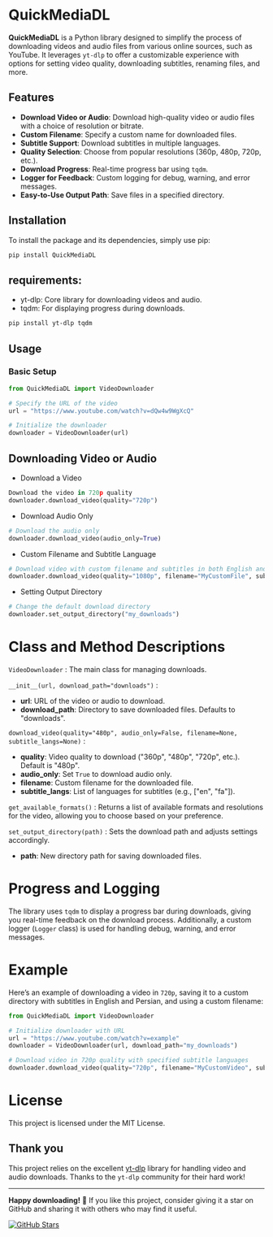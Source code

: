 # QuickMediaDL

**QuickMediaDL** is a Python library designed to simplify the process of downloading videos and audio files from various online sources, such as YouTube. It leverages `yt-dlp` to offer a customizable experience with options for setting video quality, downloading subtitles, renaming files, and more.

## Features

- **Download Video or Audio**: Download high-quality video or audio files with a choice of resolution or bitrate.
- **Custom Filename**: Specify a custom name for downloaded files.
- **Subtitle Support**: Download subtitles in multiple languages.
- **Quality Selection**: Choose from popular resolutions (360p, 480p, 720p, etc.).
- **Download Progress**: Real-time progress bar using `tqdm`.
- **Logger for Feedback**: Custom logging for debug, warning, and error messages.
- **Easy-to-Use Output Path**: Save files in a specified directory.

## Installation

To install the package and its dependencies, simply use pip:

```bash
pip install QuickMediaDL
```
## requirements:
- yt-dlp: Core library for downloading videos and audio.
- tqdm: For displaying progress during downloads.

```bash
pip install yt-dlp tqdm
```

## Usage
### Basic Setup

```python
from QuickMediaDL import VideoDownloader

# Specify the URL of the video
url = "https://www.youtube.com/watch?v=dQw4w9WgXcQ"

# Initialize the downloader
downloader = VideoDownloader(url)
```

## Downloading Video or Audio
- Download a Video
```python
Download the video in 720p quality
downloader.download_video(quality="720p")
```
- Download Audio Only
```python
# Download the audio only
downloader.download_video(audio_only=True)
```
- Custom Filename and Subtitle Language
```python
# Download video with custom filename and subtitles in both English and Persian
downloader.download_video(quality="1080p", filename="MyCustomFile", subtitle_langs=["en", "fa"])
```
- Setting Output Directory
```python
# Change the default download directory
downloader.set_output_directory("my_downloads")
```
# Class and Method Descriptions

`VideoDownloader` :
The main class for managing downloads.

`__init__(url, download_path="downloads")` :
- **url**: URL of the video or audio to download.
- **download_path**: Directory to save downloaded files. Defaults to "downloads".

`download_video(quality="480p", audio_only=False, filename=None, subtitle_langs=None)` :
- **quality**: Video quality to download ("360p", "480p", "720p", etc.). Default is "480p".
- **audio_only**: Set `True` to download audio only.
- **filename**: Custom filename for the downloaded file.
- **subtitle_langs**: List of languages for subtitles (e.g., ["en", "fa"]).

`get_available_formats()` :
Returns a list of available formats and resolutions for the video, allowing you to choose based on your preference.

`set_output_directory(path)` : Sets the download path and adjusts settings accordingly.

- **path**: New directory path for saving downloaded files.

# Progress and Logging
The library uses `tqdm` to display a progress bar during downloads, giving you real-time feedback on the download process. Additionally, a custom logger (`Logger` class) is used for handling debug, warning, and error messages.

# Example
Here’s an example of downloading a video in `720p`, saving it to a custom directory with subtitles in English and Persian, and using a custom filename:

```python
from QuickMediaDL import VideoDownloader

# Initialize downloader with URL
url = "https://www.youtube.com/watch?v=example"
downloader = VideoDownloader(url, download_path="my_downloads")

# Download video in 720p quality with specified subtitle languages
downloader.download_video(quality="720p", filename="MyCustomVideo", subtitle_langs=["en", "fa"])
```

# License
This project is licensed under the MIT License.

## Thank you
This project relies on the excellent [yt-dlp](https://github.com/yt-dlp/yt-dlp) library for handling video and audio downloads. Thanks to the `yt-dlp` community for their hard work!


---

**Happy downloading!** 🎉 If you like this project, consider giving it a star on GitHub and sharing it with others who may find it useful.

[![GitHub Stars](https://img.shields.io/github/stars/Amirprx3/QuickMediaDL?style=social)](https://github.com/Amirprx3/QuickMediaDL)